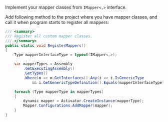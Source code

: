 ﻿Implement your mapper classes from `IMapper<,>` interface.

Add following method to the project where you have mapper classes,
and call it when program starts to register all mappers:

```cs
/// <summary>
/// Register all custom mapper classes.
/// </summary>
public static void RegisterMappers()
{
    Type mapperInterfaceType = typeof(IMapper<,>);

    var mapperTypes = Assembly
        .GetExecutingAssembly()
        .GetTypes()
        .Where(m => m.GetInterfaces().Any(i => i.IsGenericType
            && i.GetGenericTypeDefinition().Equals(mapperInterfaceType)));

    foreach (Type mapperType in mapperTypes)
    {
        dynamic mapper = Activator.CreateInstance(mapperType);
        Mapper.Configurations.AddMapper(mapper);
    }
}
```